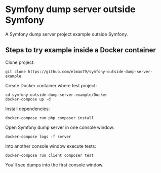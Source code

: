 # Symfony dump server outside Symfony
A Symfony dump server project example outside Symfony.

## Steps to try example inside a Docker container
Clone project:
```
git clone https://github.com/elmao79/symfony-outside-dump-server-example
```
Create Docker container where test project:
```
cd symfony-outside-dump-server-example/Docker
docker-compose up -d
```
Install dependencies:
```
docker-compose run php composer install
```
Open Symfony dump server in one console window:
```
docker-compose logs -f server
```

Into another console window execute tests:
```
docker-compose run client composer test
```

You'll see dumps into the first console window.
